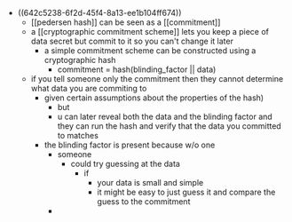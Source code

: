 - ((642c5238-6f2d-45f4-8a13-ee1b104ff674))
	- [[pedersen hash]] can be seen as a [[commitment]]
	- a [[cryptographic commitment scheme]] lets you keep a piece of data secret but commit to it so you can't change it later
		- a simple commitment scheme can be constructed using a cryptographic hash
			- commitment = hash(blinding_factor || data)
	- if you tell someone only the commitment then they cannot determine what data you are commiting to
		- given certain assumptions about the properties of the hash)
			- but
			- u can later reveal both the data and the blinding factor and they can run the hash and verify that the data you committed to matches
		- the blinding factor is present because w/o one
			- someone
				- could try guessing at the data
					- if
						- your data is small and simple
						- it might be easy to just guess it and compare the guess to the commitment
			-